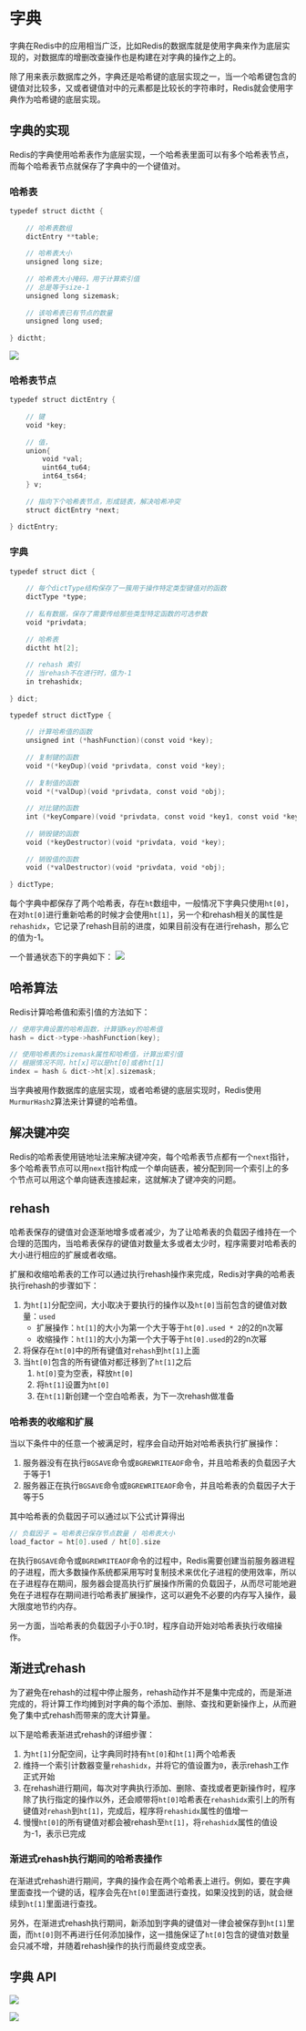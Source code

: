 # 字典
字典在Redis中的应用相当广泛，比如Redis的数据库就是使用字典来作为底层实现的，对数据库的增删改查操作也是构建在对字典的操作之上的。

除了用来表示数据库之外，字典还是哈希键的底层实现之一，当一个哈希键包含的键值对比较多，又或者键值对中的元素都是比较长的字符串时，Redis就会使用字典作为哈希键的底层实现。

## 字典的实现
Redis的字典使用哈希表作为底层实现，一个哈希表里面可以有多个哈希表节点，而每个哈希表节点就保存了字典中的一个键值对。

### 哈希表
```c
typedef struct dictht {  
  
    // 哈希表数组  
    dictEntry **table;  
  
    // 哈希表大小  
    unsigned long size;  
  
    // 哈希表大小掩码，用于计算索引值  
    // 总是等于size-1  
    unsigned long sizemask;  
  
    // 该哈希表已有节点的数量  
    unsigned long used;  
  
} dictht;
```
![](4.字典/Pasted%20image%2020220523134149.png)
### 哈希表节点
```c
typedef struct dictEntry {  
  
    // 键  
    void *key;  
  
    // 值，
    union{  
        void *val;  
        uint64_tu64;  
        int64_ts64;  
    } v;  
  
    // 指向下个哈希表节点，形成链表，解决哈希冲突
    struct dictEntry *next;  
  
} dictEntry;
```

### 字典
```c
typedef struct dict {  
  
    // 每个dictType结构保存了一簇用于操作特定类型键值对的函数
    dictType *type;  
  
    // 私有数据，保存了需要传给那些类型特定函数的可选参数
    void *privdata;  
  
    // 哈希表  
    dictht ht[2];  
  
    // rehash 索引  
    // 当rehash不在进行时，值为-1  
    in trehashidx;
  
} dict;

typedef struct dictType {  
  
    // 计算哈希值的函数  
    unsigned int (*hashFunction)(const void *key);  
  
    // 复制键的函数  
    void *(*keyDup)(void *privdata, const void *key);  
  
    // 复制值的函数  
    void *(*valDup)(void *privdata, const void *obj);  
  
    // 对比键的函数  
    int (*keyCompare)(void *privdata, const void *key1, const void *key2);  
  
    // 销毁键的函数  
    void (*keyDestructor)(void *privdata, void *key);  
  
    // 销毁值的函数  
    void (*valDestructor)(void *privdata, void *obj);  
  
} dictType;
```
每个字典中都保存了两个哈希表，存在`ht`数组中，一般情况下字典只使用`ht[0]`，在对`ht[0]`进行重新哈希的时候才会使用`ht[1]`，另一个和rehash相关的属性是`rehashidx`，它记录了rehash目前的进度，如果目前没有在进行rehash，那么它的值为-1。

一个普通状态下的字典如下：
![](4.字典/Pasted%20image%2020220523142004.png)
## 哈希算法
Redis计算哈希值和索引值的方法如下：
```c
// 使用字典设置的哈希函数，计算键key的哈希值  
hash = dict->type->hashFunction(key);  
  
// 使用哈希表的sizemask属性和哈希值，计算出索引值  
// 根据情况不同，ht[x]可以是ht[0]或者ht[1]  
index = hash & dict->ht[x].sizemask;
```

当字典被用作数据库的底层实现，或者哈希键的底层实现时，Redis使用`MurmurHash2`算法来计算键的哈希值。

## 解决键冲突
Redis的哈希表使用链地址法来解决键冲突，每个哈希表节点都有一个`next`指针，多个哈希表节点可以用`next`指针构成一个单向链表，被分配到同一个索引上的多个节点可以用这个单向链表连接起来，这就解决了键冲突的问题。

## rehash
哈希表保存的键值对会逐渐地增多或者减少，为了让哈希表的负载因子维持在一个合理的范围内，当哈希表保存的键值对数量太多或者太少时，程序需要对哈希表的大小进行相应的扩展或者收缩。

扩展和收缩哈希表的工作可以通过执行rehash操作来完成，Redis对字典的哈希表执行rehash的步骤如下：
1. 为`ht[1]`分配空间，大小取决于要执行的操作以及`ht[0]`当前包含的键值对数量：`used`
	- 扩展操作：`ht[1]`的大小为第一个大于等于`ht[0].used * 2`的2的n次幂
	- 收缩操作：`ht[1]`的大小为第一个大于等于`ht[0].used`的2的n次幂
2. 将保存在`ht[0]`中的所有键值对`rehash`到`ht[1]`上面
3. 当`ht[0]`包含的所有键值对都迁移到了`ht[1]`之后
	1. `ht[0]`变为空表，释放`ht[0]`
	2. 将`ht[1]`设置为`ht[0]`
	3. 在`ht[1]`新创建一个空白哈希表，为下一次rehash做准备

### 哈希表的收缩和扩展
当以下条件中的任意一个被满足时，程序会自动开始对哈希表执行扩展操作：
1. 服务器没有在执行`BGSAVE`命令或`BGREWRITEAOF`命令，并且哈希表的负载因子大于等于1
2. 服务器正在执行`BGSAVE`命令或`BGREWRITEAOF`命令，并且哈希表的负载因子大于等于5

其中哈希表的负载因子可以通过以下公式计算得出
```c
// 负载因子 = 哈希表已保存节点数量 / 哈希表大小  
load_factor = ht[0].used / ht[0].size  
```

在执行`BGSAVE`命令或`BGREWRITEAOF`命令的过程中，Redis需要创建当前服务器进程的子进程，而大多数操作系统都采用写时复制技术来优化子进程的使用效率，所以在子进程存在期间，服务器会提高执行扩展操作所需的负载因子，从而尽可能地避免在子进程存在期间进行哈希表扩展操作，这可以避免不必要的内存写入操作，最大限度地节约内存。

另一方面，当哈希表的负载因子小于0.1时，程序自动开始对哈希表执行收缩操作。

## 渐进式rehash
为了避免在rehash的过程中停止服务，rehash动作并不是集中完成的，而是渐进完成的，将计算工作均摊到对字典的每个添加、删除、查找和更新操作上，从而避免了集中式rehash而带来的庞大计算量。

以下是哈希表渐进式rehash的详细步骤：
1. 为`ht[1]`分配空间，让字典同时持有`ht[0]`和`ht[1]`两个哈希表
2. 维持一个索引计数器变量`rehashidx`，并将它的值设置为`0`，表示rehash工作正式开始
3. 在rehash进行期间，每次对字典执行添加、删除、查找或者更新操作时，程序除了执行指定的操作以外，还会顺带将`ht[0]`哈希表在`rehashidx`索引上的所有键值对`rehash`到`ht[1]`，完成后，程序将`rehashidx`属性的值增一
4. 慢慢`ht[0]`的所有键值对都会被rehash至`ht[1]`，将`rehashidx`属性的值设为-1，表示已完成

### 渐进式rehash执行期间的哈希表操作
在渐进式rehash进行期间，字典的操作会在两个哈希表上进行。例如，要在字典里面查找一个键的话，程序会先在`ht[0]`里面进行查找，如果没找到的话，就会继续到`ht[1]`里面进行查找。

另外，在渐进式rehash执行期间，新添加到字典的键值对一律会被保存到`ht[1]`里面，而`ht[0]`则不再进行任何添加操作，这一措施保证了`ht[0]`包含的键值对数量会只减不增，并随着rehash操作的执行而最终变成空表。

## 字典 API
![](4.字典/Pasted%20image%2020220523161425.png)

![](4.字典/Pasted%20image%2020220523161431.png)
